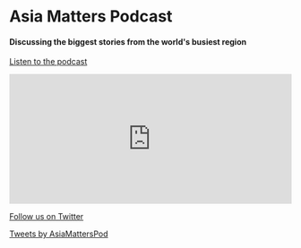 # Asia Matters Podcast

#### Discussing the biggest stories from the world's busiest region


[Listen to the podcast](http://asiamatters.buzzsprout.com/)

<iframe src="https://open.spotify.com/embed-podcast/show/082TzXLKRDY5ZbW0KRlalC" width="100%" height="232" frameborder="0" allowtransparency="true" allow="encrypted-media"></iframe>

[Follow us on Twitter](https://twitter.com/asiamatterspod?lang=en)

<a class="twitter-timeline" data-width="500" data-height="400" data-theme="light" href="https://twitter.com/AsiaMattersPod?ref_src=twsrc%5Etfw">Tweets by AsiaMattersPod</a> <script async src="https://platform.twitter.com/widgets.js" charset="utf-8"></script>

